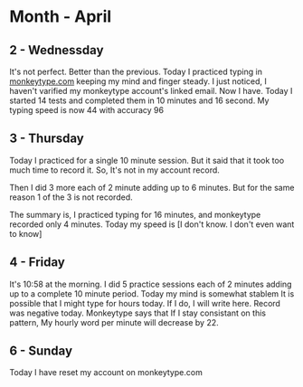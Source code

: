 # Month - April

## 2 - Wednessday
It's not perfect. Better than the previous.
Today I practiced typing in [monkeytype.com](https://monkeytype.com/) keeping my mind and finger steady.
I just noticed, I haven't varified my monkeytype account's linked email. Now I have.
Today I started 14 tests and completed them in 10 minutes and 16 second.
My typing speed is now 44 with accuracy 96

## 3 - Thursday
Today I practiced for a single 10 minute session.
But it said that it took too much time to record it.
So, It's not in my account record.

Then I did 3 more each of 2 minute adding up to 6 minutes.
But for the same reason 1 of the 3 is not recorded.

The summary is, I practiced typing for 16 minutes, and monkeytype recorded only 4 minutes.
Today my speed is [I don't know. I don't even want to know]

## 4 - Friday
It's 10:58 at the morning. I did 5 practice sessions each of 2 minutes adding up to a complete 10 minute period.
Today my mind is somewhat stablem It is possible that I might type for hours today.
If I do, I will write here.
Record was negative today. Monkeytype says that If I stay consistant on this pattern, My hourly word per  minute will decrease by 22.

## 6 - Sunday
Today I have reset my account on monkeytype.com
